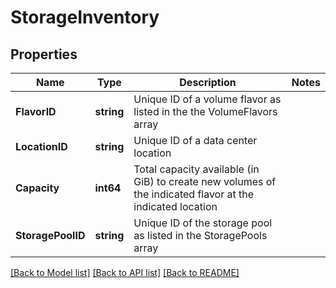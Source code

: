 # StorageInventory

## Properties

Name | Type | Description | Notes
------------ | ------------- | ------------- | -------------
**FlavorID** | **string** | Unique ID of a volume flavor as listed in the the VolumeFlavors array | 
**LocationID** | **string** | Unique ID of a data center location | 
**Capacity** | **int64** | Total capacity available (in GiB) to create new volumes of the indicated flavor at the indicated location | 
**StoragePoolID** | **string** | Unique ID of the storage pool as listed in the StoragePools array | 

[[Back to Model list]](../README.md#documentation-for-models) [[Back to API list]](../README.md#documentation-for-api-endpoints) [[Back to README]](../README.md)


